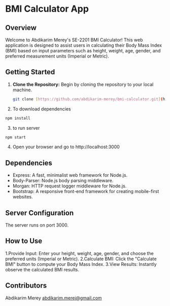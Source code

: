 # BMI Calculator App

## Overview

Welcome to Abdikarim Merey's SE-2201 BMI Calculator! This web application is designed to assist users in calculating their Body Mass Index (BMI) based on input parameters such as height, weight, age, gender, and preferred measurement units (Imperial or Metric).

## Getting Started

1. **Clone the Repository:**
   Begin by cloning the repository to your local machine.

   ```bash
   git clone [https://github.com/abdikarim-merey/bmi-calculator.git](https://github.com/ToyotaChevrolet/BMIcalc.git)


2. To download dependencies

```bash
npm install
```
3. to run server

```bash
npm start
```
4. Open your browser and go to http://localhost:3000

## Dependencies
- Express: A fast, minimalist web framework for Node.js.
- Body-Parser: Node.js body parsing middleware.
- Morgan: HTTP request logger middleware for Node.js.
- Bootstrap: A responsive front-end framework for creating mobile-first websites.

## Server Configuration
The server runs on port 3000.

## How to Use
1.Provide Input:
Enter your height, weight, age, gender, and choose the preferred units (Imperial or Metric).
2.Calculate BMI:
Click the "Calculate BMI" button to compute your Body Mass Index.
3.View Results:
Instantly observe the calculated BMI results.

## Contributors
Abdikarim Merey abdikarim.merei@gmail.com
